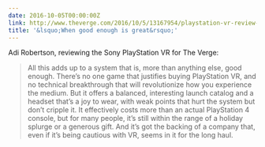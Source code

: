 ```yaml
---
date: 2016-10-05T00:00:00Z
link: http://www.theverge.com/2016/10/5/13167954/playstation-vr-review-ps4-psvr-virtual-reality-headset-controllers
title: '&lsquo;When good enough is great&rsquo;'
---
```


Adi Robertson, reviewing the Sony PlayStation VR for The Verge: 

> All this adds up to a system that is, more than anything else, good enough. There’s no one game that justifies buying PlayStation VR, and no technical breakthrough that will revolutionize how you experience the medium. But it offers a balanced, interesting launch catalog and a headset that’s a joy to wear, with weak points that hurt the system but don’t cripple it. It effectively costs more than an actual PlayStation 4 console, but for many people, it’s still within the range of a holiday splurge or a generous gift. And it’s got the backing of a company that, even if it’s being cautious with VR, seems in it for the long haul.
